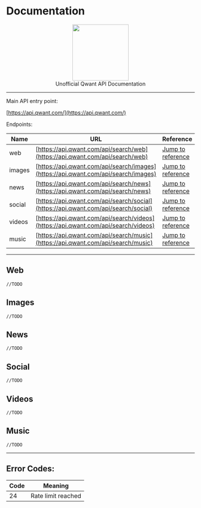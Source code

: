 # Documentation

<p align="center">
<img height="150" width="auto" src="https://www.qwant.com/favicon.png" /><br>
Unofficial Qwant API Documentation
</p>

<hr>

Main API entry point:

[https://api.qwant.com/](https://api.qwant.com/)

Endpoints:

| Name | URL | Reference |
| ---- | --- | --------- |
| web | [https://api.qwant.com/api/search/web](https://api.qwant.com/api/search/web) | [Jump to reference](#web) |
| images | [https://api.qwant.com/api/search/images](https://api.qwant.com/api/search/images) | [Jump to reference](#images) |
| news | [https://api.qwant.com/api/search/news](https://api.qwant.com/api/search/news) | [Jump to reference](#news) |
| social | [https://api.qwant.com/api/search/social](https://api.qwant.com/api/search/social) | [Jump to reference](#social) |
| videos | [https://api.qwant.com/api/search/videos](https://api.qwant.com/api/search/videos) | [Jump to reference](#videos) |
| music | [https://api.qwant.com/api/search/music](https://api.qwant.com/api/search/music) | [Jump to reference](#music) |

<hr>

## Web

```//TODO```

## Images

```//TODO```

## News

```//TODO```

## Social

```//TODO```

## Videos

```//TODO```

## Music

```//TODO```

<hr>

## Error Codes:

| Code | Meaning |
| ---- | ------- |
| 24 | Rate limit reached | 
